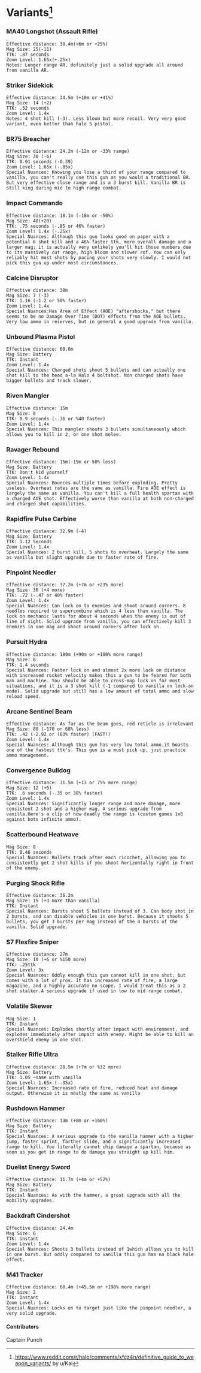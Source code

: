 
# Variants[^1]

### MA40 Longshot (Assault Rifle)
    Effective distance: 30.4m(+6m or +25%)
    Mag Size: 25(-11)
    TTK: .87 seconds
    Zoom Level: 1.65x(+.25x)
    Notes: Longer range AR, definitely just a solid upgrade all around from vanilla AR.

### Striker Sidekick
    Effective distance: 34.5m (+10m or +41%)
    Mag Size: 14 (+2)
    TTK: .52 seconds
    Zoom Level: 1.4x
    Notes: 4 shot kill (-3). Less bloom but more recoil. Very very good variant, even better than halo 5 pistol.

### BR75 Breacher
    Effective distance: 24.2m (-12m or -33% range)
    Mag Size: 30 (-6)
    TTK: 0.91 seconds (-0.39)
    Zoom Level: 1.65x (-.85x)
    Special Nuances: Knowing you lose a third of your range compared to vanilla, you can't really use this gun as you would a traditional BR. But very effective close range and is a 3 burst kill. Vanilla BR is still king during mid to high range combat.

### Impact Commando
    Effective distance: 18.1m (-18m or -50%)
    Mag Size: 40(+20)
    TTK: .75 seconds (-.85 or 46% faster)
    Zoom Level: 1.4x (-.25x)
    Special Nuances: Although this gun looks good on paper with a potential 6 shot kill and a 46% faster ttk, more overall damage and a larger mag; it is actually very unlikely you'll hit those numbers due to its massively cut range, high bloom and slower rof. You can only reliably hit most shots by pacing your shots very slowly. I would not pick this gun up under most circumstances.

### Calcine Disruptor
    Effective distance: 30m
    Mag Size: 7 (-3)
    TTK: 1.16 (-1.2 or 50% faster)
    Zoom Level: 1.4x
    Special Nuances:Has Area of Effect (AOE) "aftershocks," but there seems to be no Damage Over Time (DOT) effects from the AOE bullets. Very low ammo in reserves, but in general a good upgrade from vanilla.

### Unbound Plasma Pistol
    Effective distance: 60.6m
    Mag Size: Battery
    TTK: Instant
    Zoom Level: 1.4x
    Special Nuances: Charged shots shoot 5 bullets and can actually one shot kill to the head a-la Halo 4 boltshot. Non charged shots have bigger bullets and track slower.

### Riven Mangler
    Effective distance: 15m
    Mag Size: 8
    TTK: 0.9 seconds (-.36 or %40 faster)
    Zoom Level: 1.4x
    Special Nuances: This mangler shoots 3 bullets simultaneously which allows you to kill in 2, or one shot melee.

### Ravager Rebound
    Effective distance: 15m(-15m or 50% less)
    Mag Size: Battery
    TTK: Don't kid yourself
    Zoom Level: 1.4x
    Special Nuances: Bounces multiple times before exploding. Pretty useless. Overheat rates are the same as vanilla. Fire AOE effect is largely the same as vanilla. You can't kill a full health spartan with a charged AOE shot. Effectively worse than vanilla at both non-charged and charged shot capabilities.

### Rapidfire Pulse Carbine
    Effective distance: 32.9m (-4)
    Mag Size: Battery
    TTK: 1.12 Seconds
    Zoom Level: 1.4x
    Special Nuances: 2 burst kill, 5 shots to overheat. Largely the same as vanilla but slight upgrade due to faster rate of fire.

### Pinpoint Needler
    Effective distance: 37.2m (+7m or +23% more)
    Mag Size: 30 (+4 more)
    TTK: .72 (-.47 or 40% faster)
    Zoom Level: 1.4x
    Special Nuances: Can lock on to enemies and shoot around corners. 8 needles required to supercombine which is 4 less than vanilla. The lock on mechanic lasts for about 4 seconds when the enemy is out of line of sight. Solid upgrade from vanilla, you can effectively kill 3 enemies in one mag and shoot around corners after lock on.

### Pursuit Hydra
    Effective distance: 180m (+90m or +100% more range)
    Mag Size: 6
    TTK: 1.4 seconds
    Special Nuances: Faster lock on and almost 2x more lock on distance with increased rocket velocity makes this a gun to be feared for both man and machine. You should be able to cross-map lock on for most situations, and it is a 3 shot kill (-1 compared to vanilla on lock-on mode). Solid upgrade but still has a low amount of total ammo and slow reload speed.

### Arcane Sentinel Beam
    Effective distance: As far as the beam goes, red reticle is irrelevant
    Mag Size: 80 (-170 or 68% less)
    TTK: .42 (-2.92 or (83% faster) (FAST!)
    Zoom Level: 1.4x
    Special Nuances: Although this gun has very low total ammo,it boasts one of the fastest ttk's. This gun is a must pick up, just practice ammo management.

### Convergence Bulldog
    Effective distance: 31.5m (+13 or 75% more range)
    Mag Size: 12 (+5)
    TTK: .6 seconds (-.35 or 38% faster)
    Zoom Level: 1.4x
    Special Nuances: Significantly longer range and more damage, more consistent 2 shot and a higher mag. A serious upgrade from vanilla.Here's a clip of how deadly the range is (custom games 1v8 against bots infinite ammo).

### Scatterbound Heatwave
    Mag Size: 8
    TTK: 0.46 seconds
    Special Nuances: Bullets track after each ricochet, allowing you to consistently get 2 shot kills if you shoot horizontally right in front of the enemy.

### Purging Shock Rifle
    Effective distance: 36.2m
    Mag Size: 15 (+3 more than vanilla)
    TTK: Instant
    Special Nuances: Bursts shoot 5 bullets instead of 3. Can body shot in 2 bursts, and can disable vehicles in one burst. Because it shoots 5 bullets, you get 3 bursts per mag instead of the 4 bursts of the vanilla. Solid upgrade.

### S7 Flexfire Sniper
    Effective distance: 27m
    Mag Size: 10 (+6 or %150 more)
    TTK: .25ttk
    Zoom Level: 3x
    Special Nuances: Oddly enough this gun cannot kill in one shot, but comes with a lot of pros. It has increased rate of fire, a large magazine, and a highly accurate no scope. I would treat this as a 2 shot stalker.A serious upgrade if used in low to mid range combat.

### Volatile Skewer
    Mag Size: 1
    TTK: Instant
    Special Nuances: Explodes shortly after impact with environment, and explodes immediately after impact with enemy. Might be able to kill an overshield enemy in one shot.

### Stalker Rifle Ultra
    Effective distance: 28.5m (+7m or %32 more)
    Mag Size: Battery
    TTK: 1.05 ~same with vanilla
    Zoom Level: 1.65x (-.35x)
    Special Nuances: Increased rate of fire, reduced heat and damage output. Otherwise it is mostly the same as vanilla

### Rushdown Hammer
    Effective distance: 13m (+8m or +160%)
    Mag Size: Battery
    TTK: Instant
    Special Nuances: A serious upgrade to the vanilla hammer with a higher jump, faster sprint, farther slide, and a significantly increased range to kill. You literally cannot chip damage a spartan, because as soon as you get in range to do damage you straight up kill him.

### Duelist Energy Sword
    Effective distance: 11.7m (+4m or +52%)
    Mag Size: Battery
    TTK: Instant
    Special Nuances: As with the hammer, a great upgrade with all the mobility upgrades.

### Backdraft Cindershot
    Effective distance: 24.4m
    Mag Size: 6
    TTK: instant
    Zoom Level: 1.4x
    Special Nuances: Shoots 3 bullets instead of 1which allows you to kill in one burst. But oddly compared to vanilla this gun has no black hole effect.

### M41 Tracker
    Effective distance: 68.4m (+45.5m or +198% more range)
    Mag Size: 2
    TTK: Instant
    Zoom Level: 1.4x
    Special Nuances: Locks on to target just like the pinpoint needler, a very solid upgrade.

#### Contributors
Captain Punch

[^1]: https://www.reddit.com/r/halo/comments/xfcz4n/definitive_guide_to_weapon_variants/ by u/Kai